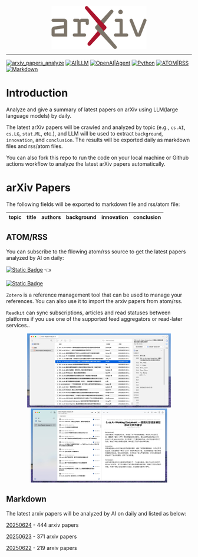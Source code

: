 <div  align="center">    
<img src="static/imgs/arxiv-logo.png" alt="arXiv" align=center />
<br/>
</div>

---


[![arxiv_papers_analyze](https://github.com/nituchao/latest_arxiv_analyze_ai/actions/workflows/arxiv_papers_analyze.yml/badge.svg)](https://github.com/nituchao/latest_arxiv_analyze_ai/actions/workflows/arxiv_papers_analyze.yml)
[![AI|LLM](https://img.shields.io/badge/AI-Large_Language_Model-8A2BE2)](https://github.com/nituchao/latest_arxiv_analyze_ai/)
[![OpenAI|Agent](https://img.shields.io/badge/OpenAI-Agent-FF00FF)](https://github.com/nituchao/latest_arxiv_analyze_ai/)
[![Python](https://img.shields.io/badge/Python-3.9~3.13-1E90FF)](https://github.com/nituchao/latest_arxiv_analyze_ai/)
[![ATOM|RSS](https://img.shields.io/badge/ATOM%7CRSS-Subscribe-00CED1)](https://nituchao.github.io/latest_arxiv_analyze_ai/arxiv_papers_data/rss.xml)
[![Markdown](https://img.shields.io/badge/Markdown-Static-00BFFF)](https://github.com/nituchao/latest_arxiv_analyze_ai/)

# Introduction
Analyze and give a summary of latest papers on arXiv using LLM(large language models) by daily.

The latest arXiv papers will be crawled and analyzed by topic (e.g., `cs.AI`, `cs.LG`, `stat.ML`, etc.), and LLM will be used to extract `background`, `innovation`, and `conclusion`. The results will be exported daily as markdown files and rss/atom files.

You can also fork this repo to run the code on your local machine or Github actions workflow to analyze the latest arXiv papers automatically.

# arXiv Papers

The following fields will be exported to markdown file and rss/atom file:

<table>
    <thead>
        <tr>
            <th>topic</th>
            <th>title</th>
            <th>authors</th>
            <th>background</th>
            <th>innovation</th>
            <th>conclusion</th>
        </tr>
    </thead>
</table>

## ATOM/RSS
You can subscribe to the fllowing atom/rss source to get the latest papers analyzed by AI on daily:

 [![Static Badge](https://img.shields.io/badge/ATOM-Press_To_Subscribe%20%7C%20Recommended-00CED1)](https://nituchao.github.io/latest_arxiv_analyze_ai/arxiv_papers_data/atom.xml) 👈 

[![Static Badge](https://img.shields.io/badge/RSS-Press_To_Subscribe-00CED1)](https://nituchao.github.io/latest_arxiv_analyze_ai/arxiv_papers_data/rss.xml) 

`Zotero` is a reference management tool that can be used to manage your references. You can also use it to import the arxiv papers from atom/rss.

`Readkit` can sync subscriptions, articles and read statuses between platforms if you use one of the supported feed aggregators or read-later services..

<div align="center">
  <img src="static/imgs/zotero-rss-20250625.jpeg" alt="zotero" height="200">
  <img src="static/imgs/readkit-rss-20250625.jpeg" alt="readkit" height="200">
</div>

## Markdown
The latest arxiv papers will be analyzed by AI on daily and listed as below:


[20250624](arxiv_papers_data/arxiv_papers_20250624_analyzed_Chinese.md) - 444 arxiv papers 

[20250623](arxiv_papers_data/arxiv_papers_20250623_analyzed_Chinese.md) - 371 arxiv papers 

[20250622](arxiv_papers_data/arxiv_papers_20250622_analyzed_Chinese.md) - 219 arxiv papers

